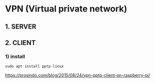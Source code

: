 # VPN (Virtual private network)

## 1. SERVER

## 2. CLIENT

### 1) install
```sudo apt install pptp-linux```

https://prosindo.com/blog/2015/08/24/vpn-pptp-client-on-raspberry-pi/
